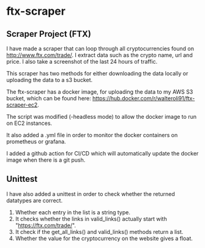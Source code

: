 # ftx-scraper
Scraper Project (FTX)
------------------------------

I have made a scraper that can loop through all cryptocurrencies found on http://www.ftx.com/trade/.
I extract data such as the crypto name, url and price. I also take a screenshot of the last 24 hours of traffic.

This scraper has two methods for either downloading the data locally or uploading the data to a s3 bucket.

The ftx-scraper has a docker image, for uploading the data to my AWS S3 bucket, which can be found here: https://hub.docker.com/r/walteroli91/ftx-scraper-ec2.

The script was modified (-headless mode) to allow the docker image to run on EC2 instances. 

It also added a .yml file in order to monitor the docker containers on prometheus or grafana.

I added a github action for CI/CD which will automatically update the docker image when there is a git push.

Unittest
--------

I have also added a unittest in order to check whether the returned datatypes are correct. 
1. Whether each entry in the list is a string type.
2. It checks whether the links in valid_links() actually start with "https://ftx.com/trade/". 
3. It check if the get_all_links() and valid_links() methods return a list.
4. Whether the value for the cryptocurrency on the website gives a float.